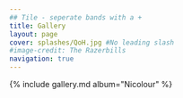 ```yaml
---
## Tile - seperate bands with a +
title: Gallery
layout: page
cover: splashes/QoH.jpg #No leading slash
#image-credit: The Razerbills
navigation: true
---
```


{% include gallery.md album="Nicolour" %}

